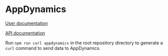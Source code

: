 # AppDynamics

[User documentation](https://example.com)

[API documentation](https://example.com)

Run `npm run curl appdynamics` in the root repository directory to generate a `curl` command to send data to AppDynamics.
